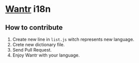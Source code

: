 # [Wantr](http://wantr.gift/) i18n

## How to contribute

1. Create new line in `list.js` witch represents new language.
2. Crete new dictionary file.
3. Send Pull Request.
4. Enjoy Wantr with your language.
